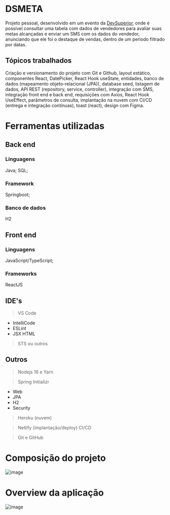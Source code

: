 # DSMETA
Projeto pessoal, desenvolvido em um evento da [DevSuperior](https://www.instagram.com/devsuperior.ig/), onde é possível consultar uma tabela com dados de vendedores para avaliar suas metas alcançadas e enviar um SMS com os dados do vendedor, anunciando que ele foi o destaque de vendas, dentro de um período filtrado por datas.
## Tópicos trabalhados
Criação e versionamento do projeto com Git e Github, layout estático, componentes React, DatePicker, React Hook useState, entidades, banco de dados (mapeamento objeto-relacional (JPA)), database seed, listagem de dados, API REST (repository, service, controller), integração com SMS, integração front end e back end, requisições com Axios, React Hook UseEffect, parâmetros de consulta, implantação na nuvem com CI/CD (entrega e integração contínuas), toast (react), design com Figma.
# Ferramentas utilizadas  
## Back end
### Linguagens
Java;
SQL;
### Framework
Springboot;
### Banco de dados
H2
## Front end
### Linguagens
JavaScript/TypeScript;
### Frameworks
ReactJS
## IDE's
> VS Code
- IntelliCode
- ESLint
- JSX HTML <tags/>
> STS ou outros
## Outros
> Nodejs 16 e Yarn

> Spring Initializr
- Web
- JPA
- H2
- Security
> Heroku (nuvem)

> Netlify (implantação/deploy) CI/CD

> Git e GitHub

# Composição do projeto
![image](https://user-images.githubusercontent.com/72102636/179446008-9604564c-138c-4880-bb6d-8ed4cf52149b.png)

# Overview da aplicação

![image](https://user-images.githubusercontent.com/72102636/179445590-909dbaee-cbba-4a99-b81c-956397805325.png)
